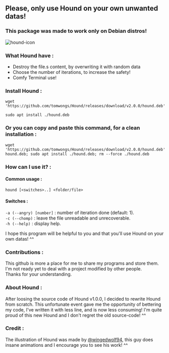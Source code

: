 ## Please, only use Hound on your own unwanted datas!  
### This package was made to work only on Debian distros!  
![hound-icon](https://github.com/Z-Kasanmonavar/Hound/assets/47051741/0c73d35c-1037-4a83-b0e9-f831705d4f42)
### What Hound have :
* Destroy the file.s content, by overwriting it with random data
* Choose the number of iterations, to increase the safety!
* Comfy Terminal use!

### Install Hound :
```
wget 'https://github.com/tomwongs/Hound/releases/download/v2.0.0/hound.deb'
```
```
sudo apt install ./hound.deb
```

### Or you can copy and paste this command, for a clean installation :  

```
wget 'https://github.com/tomwongs/Hound/releases/download/v2.0.0/hound.deb' hound.deb; sudo apt install ./hound.deb; rm --force ./hound.deb
```

### How can I use it? :

#### Common usage :   
`hound [<switches>..] <folder/file>`   

#### Switches :  
`-a (--angry) [number]` : number of iteration done (default: 1).  
`-c (--chomp)` : leave the file unreadable and unrecoverable.  
`-h (--help)` : display help.  

I hope this program will be helpful to you and that you'll use Hound on your own datas! ^^

### Contributions : 
This github is more a place for me to share my programs and store them.  
I'm not ready yet to deal with a project modified by other people.  
Thanks for your understanding.  

### About Hound :
After loosing the source code of Hound v1.0.0, I decided to rewrite Hound from scratch.
This unfortunate event gave me the opportunity of bettering my code, I've written it with less line, and is now less consuming!
I'm quite proud of this new Hound and I don't regret the old source-code! ^^

### Credit :
The illustration of Hound was made by [@wingedwolf94](https://www.youtube.com/@wingedwolf94), this guy does insane animations and I encourage you to see his work! ^^
